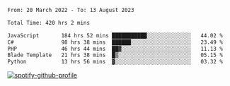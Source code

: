<!--START_SECTION:waka-->

```txt
From: 20 March 2022 - To: 13 August 2023

Total Time: 420 hrs 2 mins

JavaScript       184 hrs 52 mins ███████████░░░░░░░░░░░░░░   44.02 %
C#               98 hrs 38 mins  ██████░░░░░░░░░░░░░░░░░░░   23.49 %
PHP              46 hrs 44 mins  ██▓░░░░░░░░░░░░░░░░░░░░░░   11.13 %
Blade Template   21 hrs 38 mins  █▒░░░░░░░░░░░░░░░░░░░░░░░   05.15 %
Python           13 hrs 56 mins  ▓░░░░░░░░░░░░░░░░░░░░░░░░   03.32 %
```

<!--END_SECTION:waka-->
[![spotify-github-profile](https://spotify-github-profile.vercel.app/api/view?uid=c00zprrvy9xiloa9qnco3hmng&cover_image=true&theme=novatorem&show_offline=false&background_color=121212&bar_color=53b14f&bar_color_cover=false)](https://spotify-github-profile.vercel.app/api/view?uid=c00zprrvy9xiloa9qnco3hmng&redirect=true)



